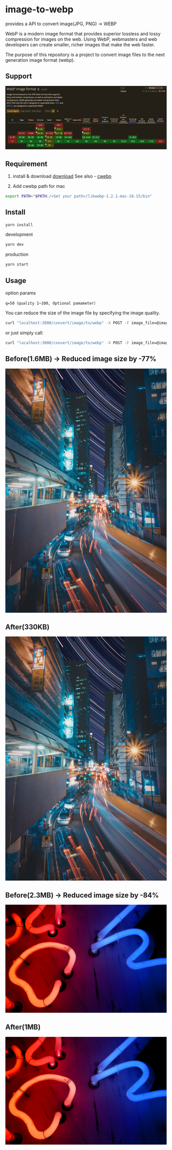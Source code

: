 # image-to-webp

provides a API to convert image(JPG, PNG) -> WEBP

WebP is a modern image format that provides superior lossless and lossy compression for images on the web. Using WebP, webmasters and web developers can create smaller, richer images that make the web faster.

The purpose of this repository is a project to convert image files to the next generation image format (webp).


## Support
![support](./docs/images/support.png)

## Requirement

1. install & download  [download](https://developers.google.com/speed/webp/download)
See also - [cwebp](https://developers.google.com/speed/webp)

2. Add cwebp path
for mac
```bash
export PATH="$PATH:/<Set your path>/libwebp-1.2.1-mac-10.15/bin"
```

## Install
```bash
yarn install
```

development
```bash
yarn dev
```

production
```bash
yarn start
```

## Usage
option params
```
q=50（quality 1~100, Optional pamameter）
```

You can reduce the size of the image file by specifying the image quality.
```bash
curl "localhost:3000/convert/image/to/webp" -X POST -F image_file=@image.png -F q=75 -o image.webp
```
or just simply call:
```bash
curl "localhost:3000/convert/image/to/webp" -X POST -F image_file=@image.png -o image.webp
```




## Before(1.6MB) → Reduced image size by -77%
![thomas-chan-a3wiRpcBmgY-unsplash.jpg](./docs/images/before/thomas-chan-a3wiRpcBmgY-unsplash.jpg)
## After(330KB)
![thomas-chan-a3wiRpcBmgY-unsplash.webp](./docs/images/after/thomas-chan-a3wiRpcBmgY-unsplash.webp)

## Before(2.3MB) → Reduced image size by -84%
![lubo-minar-j2RgHfqKhCM-unsplash.jpg](./docs/images/before/lubo-minar-j2RgHfqKhCM-unsplash.jpg)
## After(1MB)
![lubo-minar-j2RgHfqKhCM-unsplash.webp](./docs/images/before/lubo-minar-j2RgHfqKhCM-unsplash.jpg)